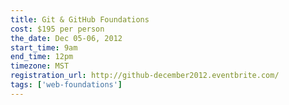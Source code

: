 ```yaml
---
title: Git & GitHub Foundations
cost: $195 per person
the_date: Dec 05-06, 2012
start_time: 9am
end_time: 12pm
timezone: MST
registration_url: http://github-december2012.eventbrite.com/
tags: ['web-foundations']
---
```

